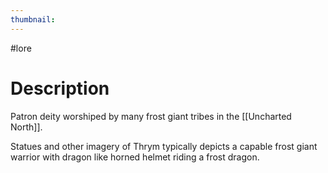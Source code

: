 ```yaml
---
thumbnail:
---
```

#lore
# Description
Patron deity worshiped by many frost giant tribes in the [[Uncharted North]].

Statues and other imagery of Thrym typically depicts a capable frost giant warrior with dragon like horned helmet riding a frost dragon.